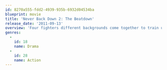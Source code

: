 ```yaml
---
id: 8270a555-fdd2-4939-935b-6932d04534ba
blueprint: movie
title: 'Never Back Down 2: The Beatdown'
release_date: '2011-09-13'
overview: 'Four fighters different backgrounds come together to train under an ex MMA rising star and then ultimately have to fight each other and the traitor in heir midst.'
genres:
  -
    id: 18
    name: Drama
  -
    id: 28
    name: Action
---
```

